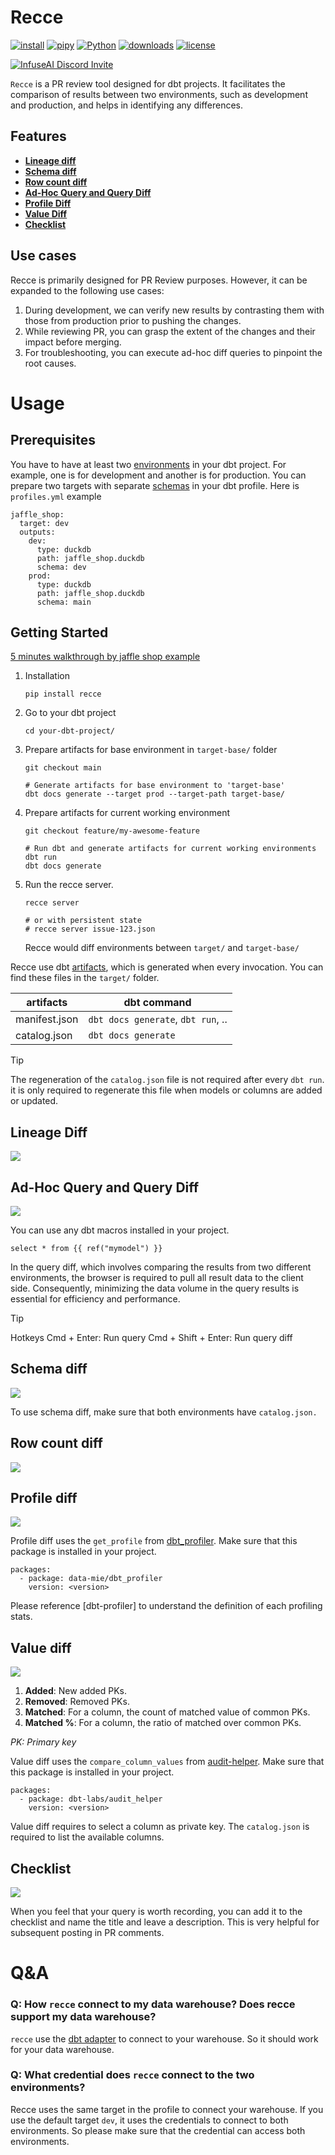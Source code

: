 # Recce

[![install](https://img.shields.io/badge/pip_install-recce-006DAD?style=flat-square)](https://pypi.org/project/recce/)
[![pipy](https://img.shields.io/pypi/v/recce?style=flat-square)](https://pypi.org/project/recce/)
[![Python](https://img.shields.io/pypi/pyversions/recce?style=flat-square)](https://pypi.org/project/recce/)
[![downloads](https://img.shields.io/pypi/dw/recce?style=flat-square)](https://pypi.org/project/recce/#files)
[![license](https://img.shields.io/github/license/DataRecce/recce?style=flat-square)](https://github.com/DataRecce/recce/blob/main/LICENSE)

[![InfuseAI Discord Invite](https://img.shields.io/discord/664381609771925514?color=%237289DA&label=chat&logo=discord&logoColor=white&style=flat-square)](https://discord.com/invite/5zb2aK9KBV)

`Recce` is a PR review tool designed for dbt projects. It facilitates the comparison of results between two environments, such as development and production, and helps in identifying any differences.

## Features

- **[Lineage diff](#lineage-diff)**
- **[Schema diff](#schema-diff)**
- **[Row count diff](#row-count-diff)**
- **[Ad-Hoc Query and Query Diff](#ad-hoc-query-and-query-diff)**
- **[Profile Diff](#profile-diff)**
- **[Value Diff](#value-diff)**
- **[Checklist](#checklist)**

## Use cases

Recce is primarily designed for PR Review purposes. However, it can be expanded to the following use cases:

1. During development, we can verify new results by contrasting them with those from production prior to pushing the changes.
2. While reviewing PR, you can grasp the extent of the changes and their impact before merging.
3. For troubleshooting, you can execute ad-hoc diff queries to pinpoint the root causes.

# Usage

## Prerequisites

You have to have at least two [environments](https://docs.getdbt.com/docs/core/dbt-core-environments) in your dbt project. For example, one is for development and another is for production. You can prepare two targets with separate [schemas](https://docs.getdbt.com/docs/core/connect-data-platform/connection-profiles#understanding-target-schemas) in your dbt profile. Here is `profiles.yml` example

```
jaffle_shop:
  target: dev
  outputs:
    dev:
      type: duckdb
      path: jaffle_shop.duckdb
      schema: dev
    prod:
      type: duckdb
      path: jaffle_shop.duckdb
      schema: main
```

## Getting Started

[5 minutes walkthrough by jaffle shop example](./docs/get-started-jaffle-shop.md)

1. Installation

   ```shell
   pip install recce
   ```

1. Go to your dbt project
   ```shell
   cd your-dbt-project/
   ```
1. Prepare artifacts for base environment in `target-base/` folder

   ```shell
   git checkout main

   # Generate artifacts for base environment to 'target-base'
   dbt docs generate --target prod --target-path target-base/
   ```

1. Prepare artifacts for current working environment

   ```shell
   git checkout feature/my-awesome-feature

   # Run dbt and generate artifacts for current working environments
   dbt run
   dbt docs generate
   ```

1. Run the recce server.

   ```shell
   recce server

   # or with persistent state
   # recce server issue-123.json
   ```

   Recce would diff environments between `target/` and `target-base/`

Recce use dbt [artifacts](https://docs.getdbt.com/reference/artifacts/dbt-artifacts), which is generated when every invocation. You can find these files in the `target/` folder.

| artifacts     | dbt command                        |
| ------------- | ---------------------------------- |
| manifest.json | `dbt docs generate`, `dbt run`, .. |
| catalog.json  | `dbt docs generate`                |

> [!TIP]
> The regeneration of the `catalog.json` file is not required after every `dbt run`. it is only required to regenerate this file when models or columns are added or updated.

## Lineage Diff

![](./docs/assets/lineage_diff.png)

## Ad-Hoc Query and Query Diff

![](./docs/assets/query_diff.png)

You can use any dbt macros installed in your project.

```jinja
select * from {{ ref("mymodel") }}
```

In the query diff, which involves comparing the results from two different environments, the browser is required to pull all result data to the client side. Consequently, minimizing the data volume in the query results is essential for efficiency and performance.

> [!TIP]
> Hotkeys
> Cmd + Enter: Run query
> Cmd + Shift + Enter: Run query diff

## Schema diff

![](./docs/assets/schema_diff.png)

To use schema diff, make sure that both environments have `catalog.json.`

## Row count diff

![](./docs/assets/row_count_diff.png)

## Profile diff

![](./docs/assets/profile_diff.png)

Profile diff uses the `get_profile` from [dbt_profiler](https://hub.getdbt.com/data-mie/dbt_profiler/latest/). Make sure that this package is installed in your project.

```
packages:
  - package: data-mie/dbt_profiler
    version: <version>
```

Please reference [dbt-profiler] to understand the definition of each profiling stats.

## Value diff

![](./docs/assets/value_diff.png)

1. **Added**: New added PKs.
2. **Removed**: Removed PKs.
3. **Matched**: For a column, the count of matched value of common PKs.
4. **Matched %**: For a column, the ratio of matched over common PKs.

_PK: Primary key_

Value diff uses the `compare_column_values` from [audit-helper](https://hub.getdbt.com/dbt-labs/audit_helper/latest/). Make sure that this package is installed in your project.

```
packages:
  - package: dbt-labs/audit_helper
    version: <version>
```

Value diff requires to select a column as private key. The `catalog.json` is required to list the available columns.

## Checklist

![](./docs/assets/check.png)

When you feel that your query is worth recording, you can add it to the checklist and name the title and leave a description. This is very helpful for subsequent posting in PR comments.

# Q&A

### Q: How `recce` connect to my data warehouse? Does recce support my data warehouse?

`recce` use the [dbt adapter](https://docs.getdbt.com/docs/connect-adapters) to connect to your warehouse. So it should work for your data warehouse.

### Q: What credential does `recce` connect to the two environments?

Recce uses the same target in the profile to connect your warehouse. If you use the default target `dev`, it uses the credentials to connect to both environments. So please make sure that the credential can access both environments.
